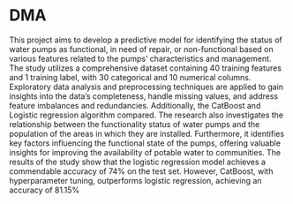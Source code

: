 # DMA

This project aims to develop a predictive model
for identifying the status of water pumps as functional, in need
of repair, or non-functional based on various features related to
the pumps’ characteristics and management. The study utilizes
a comprehensive dataset containing 40 training features and 1
training label, with 30 categorical and 10 numerical columns.
Exploratory data analysis and preprocessing techniques are
applied to gain insights into the data’s completeness, handle
missing values, and address feature imbalances and redundancies.
Additionally, the CatBoost and Logistic regression algorithm
compared. The research also investigates the relationship between
the functionality status of water pumps and the population of the
areas in which they are installed. Furthermore, it identifies key
factors influencing the functional state of the pumps, offering
valuable insights for improving the availability of potable water
to communities. The results of the study show that the logistic
regression model achieves a commendable accuracy of 74% on
the test set. However, CatBoost, with hyperparameter tuning,
outperforms logistic regression, achieving an accuracy of 81.15%
